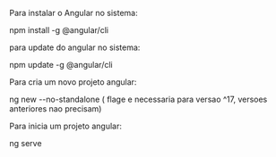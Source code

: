 Para instalar o Angular no sistema:

npm install -g @angular/cli

para update do angular no sistema:

npm update -g @angular/cli

Para cria um novo projeto angular:

ng new <nome-do-projeto> --no-standalone ( flage e necessaria para versao ^17, versoes anteriores nao precisam)

Para inicia um projeto angular:

ng serve